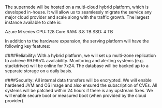 The supernode will be hosted on a multi-cloud hybrid platform, which is developed in-house. It will allow us to seamlessly migrate the service any major cloud provider and scale along with the traffic growth. The largest instance available to date is:

Azure M series 
CPU: 128 Core 
RAM: 3.8 TB 
SSD: 4 TB 

In addition to the hardware expansion, the serving platform will have the following key features:

####Reliability: With a hybrid platform, we will set up multi-zone replication to achieve 99.995% availability. Monitoring and alerting systems (e.g. stackdriver) will be online for 7x24. The database will be backed up to a separate storage on a daily basis.

####Security: All internal data transfers will be encrypted. We will enable hardened JVM and OS image and also ensured the subscription of CVEs. All systems will be patched within 24 hours if there is any upstream fixes. We will enable secure boot or measured boot (when provided by the cloud provider).


